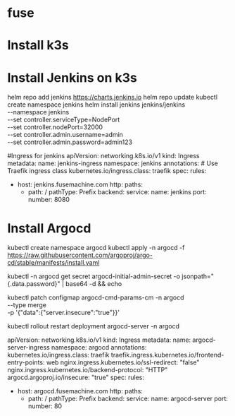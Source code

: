
# fuse
# Install k3s 


# Install Jenkins on k3s
helm repo add jenkins https://charts.jenkins.io
helm repo update
kubectl create namespace jenkins
helm install jenkins jenkins/jenkins \
  --namespace jenkins \
  --set controller.serviceType=NodePort \
  --set controller.nodePort=32000 \
  --set controller.admin.username=admin \
  --set controller.admin.password=admin123


#Ingress for jenkins
apiVersion: networking.k8s.io/v1
kind: Ingress
metadata:
  name: jenkins-ingress
  namespace: jenkins
  annotations:
    # Use Traefik ingress class
    kubernetes.io/ingress.class: traefik
spec:
  rules:
  - host: jenkins.fusemachine.com
    http:
      paths:
      - path: /
        pathType: Prefix
        backend:
          service:
            name: jenkins
            port:
              number: 8080


# Install Argocd
kubectl create namespace argocd
kubectl apply -n argocd -f https://raw.githubusercontent.com/argoproj/argo-cd/stable/manifests/install.yaml

kubectl -n argocd get secret argocd-initial-admin-secret -o jsonpath="{.data.password}" | base64 -d && echo

kubectl patch configmap argocd-cmd-params-cm -n argocd \
  --type merge \
  -p '{"data":{"server.insecure":"true"}}'

kubectl rollout restart deployment argocd-server -n argocd





apiVersion: networking.k8s.io/v1
kind: Ingress
metadata:
  name: argocd-server-ingress
  namespace: argocd
  annotations:
    kubernetes.io/ingress.class: traefik
    traefik.ingress.kubernetes.io/frontend-entry-points: web
    nginx.ingress.kubernetes.io/ssl-redirect: "false"
    nginx.ingress.kubernetes.io/backend-protocol: "HTTP"
    argocd.argoproj.io/insecure: "true"
spec:
  rules:
  - host: argocd.fusemachine.com
    http:
      paths:
      - path: /
        pathType: Prefix
        backend:
          service:
            name: argocd-server
            port:
              number: 80
